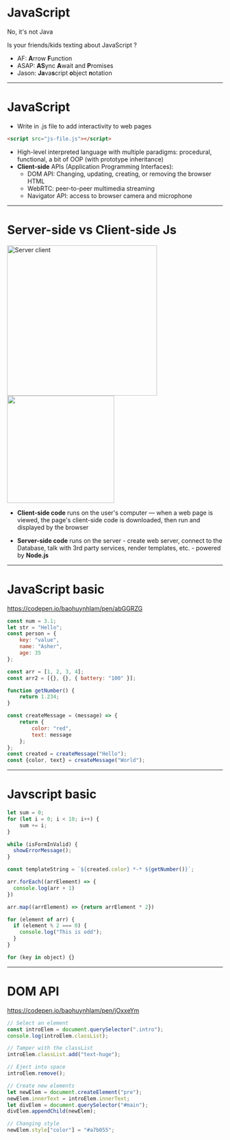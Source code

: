 # JavaScript

<v-click>

No, it's not Java

</v-click>

<v-click>

Is your friends/kids texting about JavaScript ?

</v-click>

<v-clicks>

- AF: **A**rrow **F**unction
- ASAP: **AS**ync **A**wait and **P**romises
- Jason: **Ja**va**s**cript **o**bject **n**otation

</v-clicks>

---

# JavaScript

-   Write in .js file to add interactivity to web pages

```html
<script src="js-file.js"></script>
```

<v-clicks>

-   High-level interpreted language with multiple paradigms: procedural, functional, a bit of OOP (with prototype inheritance)
-   **Client-side** APIs (Application Programming Interfaces):
    -   DOM API: Changing, updating, creating, or removing the browser HTML
    -   WebRTC: peer-to-peer multimedia streaming
    -   Navigator API: access to browser camera and microphone

</v-clicks>

---

# Server-side vs Client-side Js

<div class="grid grid-cols-2">
  <img src="/server-client.png" alt="Server client" width="350" />
  <img src="https://833250.smushcdn.com/1694534/wp-content/uploads/2021/06/its-a-frontend-is-it-3oth-its-both-backend-i-44043917-1.png?lossy=1&strip=1&webp=1" width="250" v-click="3"/>
</div>

<v-clicks>

-   **Client-side code** runs on the user's computer — when a web page is viewed, the page's client-side code is downloaded, then run and displayed by the browser

-   **Server-side code** runs on the server - create web server, connect to the Database, talk with 3rd party services, render templates, etc. - powered by **Node.js**

</v-clicks>

---

# JavaScript basic

https://codepen.io/baohuynhlam/pen/abGGRZG

```js
const num = 3.1;
let str = "Hello";
const person = {
    key: "value",
    name: "Asher",
    age: 35
};

const arr = [1, 2, 3, 4];
const arr2 = [{}, {}, { battery: "100" }];

function getNumber() {
    return 1.234;
}

const createMessage = (message) => {
    return {
        color: "red",
        text: message
    };
};
const created = createMessage("Hello");
const {color, text} = createMessage("World");
```
---

# Javscript basic

```js
let sum = 0;
for (let i = 0; i < 10; i++) {
    sum += i;
}

while (isFormInValid) {
  showErrorMessage();
}

const templateString = `${created.color} *-* ${getNumber()}`;

arr.forEach((arrElement) => {
  console.log(arr + 1)
})

arr.map((arrElement) => {return arrElement * 2})

for (element of arr) {
  if (element % 2 === 0) {
    console.log("This is odd");
  }
}

for (key in object) {}
```
---

# DOM API

https://codepen.io/baohuynhlam/pen/jOxxeYm

```js
// Select an element
const introElem = document.querySelector(".intro");
console.log(introElem.classList);

// Tamper with the classList
introElem.classList.add("text-huge");

// Eject into space
introElem.remove();

// Create new elements
let newElem = document.createElement("pre");
newElem.innerText = introElem.innerText;
let divElem = document.querySelector("#main");
divElem.appendChild(newElem);

// Changing style
newElem.style["color"] = "#a7b055";
```
